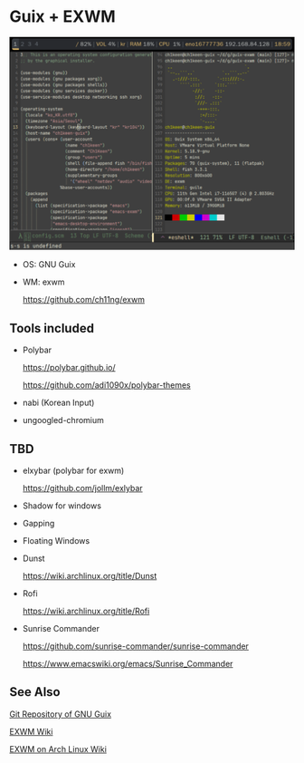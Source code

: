 # Guix + EXWM

![GNU Guix with EXWM rice](https://github.com/Ch1keen/dotfiles/blob/abc2a05fde127667a9969fa38745de06ffc0a48c/guix/guix-exwm/GNU%20Guix%20+%20exwm.png)

* OS: GNU Guix

* WM: exwm

  https://github.com/ch11ng/exwm

## Tools included

* Polybar

  https://polybar.github.io/
  
  https://github.com/adi1090x/polybar-themes
  
* nabi (Korean Input)

* ungoogled-chromium

## TBD

* elxybar (polybar for exwm)

  https://github.com/jollm/exlybar
  
* Shadow for windows

* Gapping

* Floating Windows

* Dunst

  https://wiki.archlinux.org/title/Dunst

* Rofi

  https://wiki.archlinux.org/title/Rofi
  
* Sunrise Commander

  https://github.com/sunrise-commander/sunrise-commander

  https://www.emacswiki.org/emacs/Sunrise_Commander

## See Also

[Git Repository of GNU Guix](https://git.savannah.gnu.org/cgit/guix.git/tree/gnu)

[EXWM Wiki](https://github.com/ch11ng/exwm/wiki)

[EXWM on Arch Linux Wiki](https://wiki.archlinux.org/title/EXWM)
